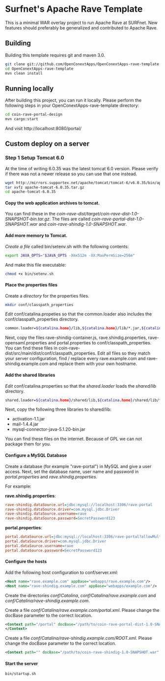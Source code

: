 # Surfnet's Apache Rave Template

This is a minimal WAR overlay project to run Apache Rave at SURFnet.
New features should preferably be generalized and contributed to Apache Rave.

## Building

Building this template requires git and maven 3.0.

```bash
git clone git://github.com/OpenConextApps/OpenConextApps-rave-template.git
cd OpenConextApps-rave-template
mvn clean install
```

## Running locally

After building this project, you can run it locally.
Please perform the following steps in your OpenConextApps-rave-template directory:

```bash
cd coin-rave-portal-design
mvn cargo:start
```

And visit http://localhost:8080/portal/

## Custom deploy on a server

### Step 1 Setup Tomcat 6.0

At the time of writing 6.0.35 was the latest tomcat 6.0 version.
Please verify if there was not a newer release so you can use that one instead.

```bash
wget http://mirrors.supportex.net/apache/tomcat/tomcat-6/v6.0.35/bin/apache-tomcat-6.0.35.tar.gz
tar xvfz apache-tomcat-6.0.35.tar.gz
cd apache-tomcat-6.0.35
```
#### Copy the web application archives to tomcat.

You can find these in the *coin-rave-dist/target/coin-rave-dist-1.0-SNAPSHOT-bin.tar.gz*.
The files are called *coin-rave-portal-dist-1.0-SNAPSHOT.war* and *coin-rave-shindig-1.0-SNAPSHOT.war*.

#### Add more memory to Tomcat.

*Create a file* called bin/setenv.sh with the following contents:

```bash
export JAVA_OPTS="$JAVA_OPTS -Xmx512m -XX:MaxPermSize=256m"
```

And make this file executable:

```bash
chmod +x bin/setenv.sh
```

#### Place the properties files

Create a *directory* for the properties files.

```bash
mkdir conf/classpath_properties
```

*Edit* conf/catalina.propeties so that the common.loader also includes the conf/classpath_properties directory.

```bash
common.loader=${catalina.home}/lib,${catalina.home}/lib/*.jar,${catalina.home}/conf/classpath_properties
```

Next, copy the files rave-shindig-container.js, rave.shindig.properties, rave-opensaml.properties and portal.properties to conf/classpath_properties.
You can find these files in coin-rave-dist/src/main/dist/conf/classpath_properties.
Edit all files so they match your server configuration, find / replace every rave.example.com and rave-shindig.example.com and replace them with your own hostname.

#### Add the shared libraries

*Edit* conf/catalina.properties so that the *shared.loader* loads the *shared/lib* directory.

```bash
shared.loader=${catalina.home}/shared/lib,${catalina.home}/shared/lib/*.jar
```

Next, copy the following three libraries to shared/lib:

* activation-1.1.jar
* mail-1.4.4.jar
* mysql-connector-java-5.1.20-bin.jar

You can find these files on the internet. Because of GPL we can not package them for you.

#### Configure a MySQL Database

Create a database (for example "rave-portal") in MySQL and give a user access.
Next, set the database name, user name and password in *portal.properties* and *rave.shindig.properties*.

For example:

**rave.shindig.properties**:
```ini
rave-shindig.dataSource.url=jdbc:mysql://localhost:3306/rave-portal
rave-shindig.dataSource.driver=com.mysql.jdbc.Driver
rave-shindig.dataSource.username=rave
rave-shindig.dataSource.password=SecretPassword123
```

**portal.properties**:
```ini
portal.dataSource.url=jdbc:mysql://localhost:3306/rave-portal?allowMultiQueries=true
portal.dataSource.driver=com.mysql.jdbc.Driver
portal.dataSource.username=rave
portal.dataSource.password=SecretPassword123
```

#### Configure the hosts

Add the following host configuration to conf/server.xml:

```xml
<Host name="rave.example.com" appBase="webapps/rave.example.com"/>
<Host name="rave-shindig.example.com" appBase="webapps/example.com"/>
```

Create the directories *conf/Catalina*, *conf/Catalina/rave.example.com* and *conf/Catalina/rave-shindig.example.com*.

Create a file *conf/Catalina/rave.example.com/portal.xml*.
Please change the docBase parameter to the correct location.

```xml
<Context path="/portal" docBase="/path/to/coin-rave-portal-dist-1.0-SNAPSHOT.war" debug="0">
</Context>
```

Create a file *conf/Catalina/rave-shindig.example.com/ROOT.xml*.
Please change the docBase parameter to the correct location.

```xml
<Context path="" docBase="/path/to/coin-rave-shindig-1.0-SNAPSHOT.war" debug="0"></Context>
```

#### Start the server

```bash
bin/startup.sh
```





